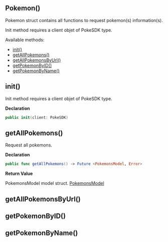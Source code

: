 ## Pokemon()

Pokemon struct contains all functions to request pokemon(s) information(s).

Init method requires a client objet of PokeSDK type. 

Available methods: 

- [init()](#init)
- [getAllPokemons()](#getAllPokemons)
- [getAllPokemonsByUrl()](#getAllPokemonsByUrl)
- [getPokemonByID()](#getPokemonByID)
- [getPokemonByName()](#getPokemonByName)


## init()

Init method requires a client objet of PokeSDK type.

**Declaration**
```swift
public init(client: PokeSDK)
```

## getAllPokemons()

Request all pokemons.

**Declaration**
```swift
public func getAllPokemons() -> Future <PokemonsModel, Error>
```

**Return Value**

PokemonsModel model struct. [PokemonsModel](pokemonModels.md#PokemonsModel)

## getAllPokemonsByUrl()


## getPokemonByID()


## getPokemonByName()
